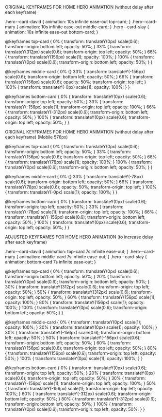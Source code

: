 ORIGINAL KEYFRAMES FOR HOME HERO ANIMATION (without delay after each keyframe)

.hero--card-david {
    animation: 10s infinite ease-out top-card; 
}
.hero--card-mary {
    animation: 10s infinite ease-out middle-card;
}
.hero--card-slay {
    animation: 10s infinite ease-out bottom-card;
}

@keyframes top-card {
    0% {
        transform: translateY(0px) scale(0.6);
        transform-origin: bottom left;
        opacity: 50%;
    }
    33% {
        transform: translateY(312px) scale(0.6);
        transform-origin: top left;
        opacity: 50%;
    }
    66% {
        transform: translateY(156px) scale(1);
        opacity: 100%;
    }
    100% {
        transform: translateY(0px) scale(0.6);
        transform-origin: bottom left;
        opacity: 50%;
    }
}

@keyframes middle-card {
    0% {}
    33% {
        transform: translateY(-156px) scale(0.6);
        transform-origin: bottom left;
        opacity: 50%;
    }
    66% {
        transform: translateY(156px) scale(0.6);
        opacity: 50%;
        transform-origin: top left;
    }
    100% {
        transform: translateY(-0px) scale(1);
        opacity: 100%;
    }
}

@keyframes bottom-card {
    0% {
        transform: translateY(0px) scale(0.6);
        transform-origin: top left;
        opacity: 50%;
    }
    33% {
        transform: translateY(-156px) scale(1);
        transform-origin: top left;
        opacity: 100%;
    }
    66% {
        transform: translateY(-312px) scale(0.6);
        transform-origin: bottom left;
        opacity: 50%;
    }
    100% {
        transform: translateY(0px) scale(0.6);
        transform-origin: top left;
        opacity: 50%;
    }
}


ORIGINAL KEYFRAMES FOR HOME HERO ANIMATION (without delay after each keyframe) (Mobile 576px)

@keyframes top-card {
    0% {
        transform: translateY(0px) scale(0.6);
        transform-origin: bottom left;
        opacity: 50%;
    }
    33% {
        transform: translateY(156px) scale(0.6);
        transform-origin: top left;
        opacity: 50%;
    }
    66% {
        transform: translateY(78px) scale(1);
        opacity: 100%;
    }
    100% {
        transform: translateY(0px) scale(0.6);
        transform-origin: bottom left;
        opacity: 50%;
    }
}

@keyframes middle-card {
    0% {}
    33% {
        transform: translateY(-78px) scale(0.6);
        transform-origin: bottom left;
        opacity: 50%;
    }
    66% {
        transform: translateY(78px) scale(0.6);
        opacity: 50%;
        transform-origin: top left;
    }
    100% {
        transform: translateY(-0px) scale(1);
        opacity: 100%;
    }
}

@keyframes bottom-card {
    0% {
        transform: translateY(0px) scale(0.6);
        transform-origin: top left;
        opacity: 50%;
    }
    33% {
        transform: translateY(-78px) scale(1);
        transform-origin: top left;
        opacity: 100%;
    }
    66% {
        transform: translateY(-156px) scale(0.6);
        transform-origin: bottom left;
        opacity: 50%;
    }
    100% {
        transform: translateY(0px) scale(0.6);
        transform-origin: top left;
        opacity: 50%;
    }
}


ADJUSTED KEYFRAMES FOR HOME HERO ANIMATION (to increase delay after each keyframe)

.hero--card-david {
    animation: top-card 7s infinite ease-out;
}
.hero--card-mary {
    animation: middle-card 7s infinite ease-out;
}
.hero--card-slay {
    animation: bottom-card 7s infinite ease-out;
}

@keyframes top-card {
    0% {
        transform: translateY(0px) scale(0.6);
        transform-origin: bottom left;
        opacity: 50%;
    }
    20% {
        transform: translateY(0px) scale(0.6);
        transform-origin: bottom left;
        opacity: 50%;
    }
    30% {
        transform: translateY(312px) scale(0.6);
        transform-origin: top left;
        opacity: 50%;
    }
    50% {
        transform: translateY(312px) scale(0.6);
        transform-origin: top left;
        opacity: 50%;
    }
    60% {
        transform: translateY(156px) scale(1);
        opacity: 100%;
    }
    80% {
        transform: translateY(156px) scale(1);
        opacity: 100%;
    }
    100% {
        transform: translateY(0px) scale(0.6);
        transform-origin: bottom left;
        opacity: 50%;
    }
}

@keyframes middle-card {
    0% {
        transform: translateY(0px) scale(1);
        opacity: 100%;
    }
    20% {
        transform: translateY(0px) scale(1);
        opacity: 100%;
    }
    30% {
        transform: translateY(-156px) scale(0.6);
        transform-origin: bottom left;
        opacity: 50%;
    }
    50% {
        transform: translateY(-156px) scale(0.6);
        transform-origin: bottom left;
        opacity: 50%;
    }
    60% {
        transform: translateY(156px) scale(0.6);
        transform-origin: top left;
        opacity: 50%;
    }
    80% {
        transform: translateY(156px) scale(0.6);
        transform-origin: top left;
        opacity: 50%;
    }
    100% {
        transform: translateY(0px) scale(1);
        opacity: 100%;
    }
}

@keyframes bottom-card {
    0% {
        transform: translateY(0px) scale(0.6);
        transform-origin: top left;
        opacity: 50%;
    }
    20% {
        transform: translateY(0px) scale(0.6);
        transform-origin: top left;
        opacity: 50%;
    }
    30% {
        transform: translateY(-156px) scale(1);
        transform-origin: top left;
        opacity: 100%;
    }
    50% {
        transform: translateY(-156px) scale(1);
        transform-origin: top left;
        opacity: 100%;
    }
    60% {
        transform: translateY(-312px) scale(0.6);
        transform-origin: bottom left;
        opacity: 50%;
    }
    80% {
        transform: translateY(-312px) scale(0.6);
        transform-origin: bottom left;
        opacity: 50%;
    }
    100% {
        transform: translateY(0px) scale(0.6);
        transform-origin: top left;
        opacity: 50%;
    }
}